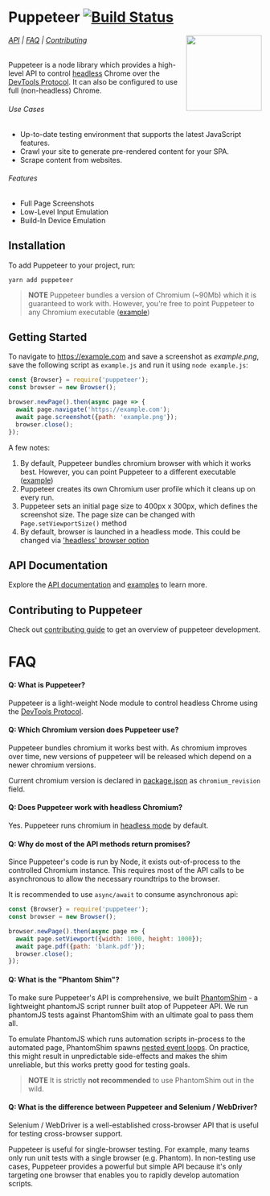 # Puppeteer [![Build Status](https://travis-ci.com/GoogleChrome/puppeteer.svg?token=8jabovWqb8afz5RDcYqx&branch=master)](https://travis-ci.com/GoogleChrome/puppeteer) 

<img src="https://user-images.githubusercontent.com/238208/28749789-e67693de-7487-11e7-85f9-2d9ad9025aae.png" height="150" align="right">

###### [API](docs/api.md) | [FAQ](#faq) | [Contributing](https://github.com/GoogleChrome/puppeteer/blob/master/CONTRIBUTING.md)

Puppeteer is a node library which provides a high-level API to control [headless](https://developers.google.com/web/updates/2017/04/headless-chrome) Chrome over the [DevTools Protocol](https://chromedevtools.github.io/devtools-protocol/). It can also be configured to use full (non-headless) Chrome.

###### Use Cases
* Up-to-date testing environment that supports the latest JavaScript features.
* Crawl your site to generate pre-rendered content for your SPA.
* Scrape content from websites.

###### Features
* Full Page Screenshots
* Low-Level Input Emulation
* Build-In Device Emulation

## Installation

To add Puppeteer to your project, run:
```
yarn add puppeteer
```

> **NOTE** Puppeteer bundles a version of Chromium (~90Mb) which it is guaranteed to work with. However, you're free to point Puppeteer to any Chromium executable ([example](https://github.com/GoogleChrome/puppeteer/blob/master/examples/custom-chromium-revision.js))


## Getting Started

To navigate to https://example.com and save a screenshot as *example.png*, save the following script as `example.js` and run it using `node example.js`:

```js
const {Browser} = require('puppeteer');
const browser = new Browser();

browser.newPage().then(async page => {
  await page.navigate('https://example.com');
  await page.screenshot({path: 'example.png'});
  browser.close();
});
```

A few notes:

1. By default, Puppeteer bundles chromium browser with which it works best. However, you can point Puppeteer to a different executable ([example](https://github.com/GoogleChrome/puppeteer/blob/master/examples/custom-chromium-revision.js))
2. Puppeteer creates its own Chromium user profile which it cleans up on every run.
3. Puppeteer sets an initial page size to 400px x 300px, which defines the screenshot size. The page size can be changed with `Page.setViewportSize()` method
4. By default, browser is launched in a headless mode. This could be changed via ['headless' browser option](https://github.com/GoogleChrome/puppeteer/blob/master/docs/api.md#new-browseroptions)

## API Documentation

Explore the [API documentation](docs/api.md) and [examples](https://github.com/GoogleChrome/puppeteer/tree/master/examples/) to learn more.

## Contributing to Puppeteer

Check out [contributing guide](https://github.com/GoogleChrome/puppeteer/blob/master/CONTRIBUTING.md) to get an overview of puppeteer development. 

# FAQ

#### Q: What is Puppeteer?

Puppeteer is a light-weight Node module to control headless Chrome using the [DevTools Protocol](https://chromedevtools.github.io/devtools-protocol/).

#### Q: Which Chromium version does Puppeteer use?

Puppeteer bundles chromium it works best with. As chromium improves over time,   new versions of puppeteer will be released which depend on a newer chromium versions.

Current chromium version is declared in [package.json](https://github.com/GoogleChrome/puppeteer/blob/master/package.json) as `chromium_revision` field.

#### Q: Does Puppeteer work with headless Chromium?

Yes. Puppeteer runs chromium in [headless mode](https://developers.google.com/web/updates/2017/04/headless-chrome) by default.

#### Q: Why do most of the API methods return promises?

Since Puppeteer's code is run by Node, it exists out-of-process to the controlled Chromium instance. This requires most of the API calls to be asynchronous to allow the necessary roundtrips to the browser.

It is recommended to use `async/await` to consume asynchronous api:
```js
const {Browser} = require('puppeteer');
const browser = new Browser();

browser.newPage().then(async page => {
  await page.setViewport({width: 1000, height: 1000});
  await page.pdf({path: 'blank.pdf'});
  browser.close();
});
```

#### Q: What is the "Phantom Shim"?

To make sure Puppeteer's API is comprehensive, we built [PhantomShim](https://github.com/GoogleChrome/puppeteer/tree/master/phantom_shim) - a lightweight phantomJS script runner built atop of Puppeteer API. We run phantomJS tests against PhantomShim with an ultimate goal to pass them all.

To emulate PhantomJS which runs automation scripts in-process to the automated page, PhantomShim spawns [nested event loops](https://github.com/abbr/deasync). On practice, this might result in unpredictable side-effects and makes the shim unreliable, but this works pretty good for testing goals.

> **NOTE** It is strictly **not recommended** to use PhantomShim out in the wild.

#### Q: What is the difference between Puppeteer and Selenium / WebDriver?

Selenium / WebDriver is a well-established cross-browser API that is useful for testing cross-browser support.

Puppeteer is useful for single-browser testing. For example, many teams only run unit tests with a single browser (e.g. Phantom). In non-testing use cases, Puppeteer provides a powerful but simple API because it's only targeting one browser that enables you to rapidly develop automation scripts.
